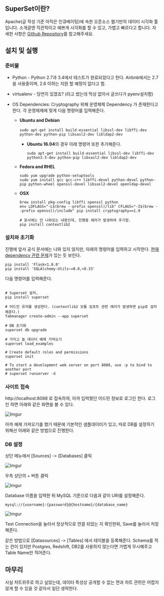 ## SuperSet이란?

Apache(글 작성 기준 아직은 인큐베이팅)에 속한 오픈소스 웹기반의 데이터 시각화 툴입니다. 소개글엔 직관적이고 예쁘게 시각화를 할 수 있고, 가볍고 빠르다고 합니다. 자세한 사항은 [Github Repository](https://github.com/apache/incubator-superset)를 참고해주세요. 

## 설치 및 실행

### 준비물

- Python - Python 2.7과 3.4에서 테스트가 완료되었다고 한다. Airbnb에서는 2.7을 사용중이며, 2.6 이하는 지원 할 예정이 없다고 함.

- virtualenv - 당연히 있겠죠? (라고 썼는데 막상 없어서 글쓰다가 pyenv설치함)

- OS Dependencies: Cryptography  위해 운영체제 Dependency 가 존재한다고 한다. 각 운영체제에 맞게 다음 명령어를 입력해준다.

  - **Ubuntu and Debian**

    ​	`sudo apt-get install build-essential libssl-dev libffi-dev python-dev python-pip libsasl2-dev libldap2-dev`

    - **Ubuntu 16.04**의 경우 아래 명령어 또한 추가해준다.

      `sudo apt-get install build-essential libssl-dev libffi-dev python3.5-dev python-pip libsasl2-dev libldap2-dev`

  - **Fedora and RHEL**

    ```shell
    sudo yum upgrade python-setuptools
    sudo yum install gcc gcc-c++ libffi-devel python-devel python-pip python-wheel openssl-devel libsasl2-devel openldap-devel
    ```

  - **OSX**

    ```shell
    brew install pkg-config libffi openssl python
    env LDFLAGS="-L$(brew --prefix openssl)/lib" CFLAGS="-I$(brew --prefix openssl)/include" pip install cryptography==1.9
    
    # 문서에는 안 나와있는 내용인데, 진행중 에러가 발생하여 추가함.
    pip install contextlib2
    ```

### 설치와 초기화

진행에 앞서 공식 문서에는 나와 있지 않지만, 아래의 명령어를 입력하고 시작한다. [현재 dependency 관련 문제](https://github.com/apache/incubator-superset/issues/4953)가 있는 듯 보인다. 

```shell
pip install 'Flask<1.0.0'
pip install 'SQLAlchemy-Utils~=0.0,<0.33'
```

다음 명령어를 입력해준다.

```java

```



```shell
# Superset 설치, 
pip install superset

# 어드민 유저를 생성한다. (contextlib2 모듈 임포트 관련 에러가 발생하면 pip로 설치해준다.)
fabmanager create-admin --app superset

# DB 초기화
superset db upgrade

# 가지고 놀 데이터 예제 가져오기
superset load_examples

# Create default roles and permissions
superset init

# To start a development web server on port 8088, use -p to bind to another port
# superset runserver -d
```



### 사이트 접속

http://localhost:8088 로 접속하여, 아까 입력했던 어드민 정보로 로그인 한다. 로그인 하면 아래와 같은 화면을 볼 수 있다.

![Imgur](https://i.imgur.com/kG8gClw.png)



아까 예제 가져오기를 했기 때문에 기본적인 샘플데이터가 있고, 따로 DB를 설정하기 위해선 아래와 같은 방법으로 진행한다.

### DB 설정

상단 메뉴에서 [Sources] -> [Databases] 클릭

![Imgur](https://i.imgur.com/GbUNieD.png)



우측 상단의 + 버튼 클릭

![Imgur](https://i.imgur.com/AlC7XGG.png)

Database 이름을 입력한 뒤 MySQL 기준으로 다음과 같이 URI를 설정해준다.

`mysql://{username}:{password}@{hostname}/{database_name}`

![Imgur](https://i.imgur.com/Rj9sVaD.png)

Test Connection을 눌러서 정상적으로 연결 되었는 지 확인한뒤, Save를 눌러서 저장해준다.



같은 방법으로 [Datasources] -> [Tables]  에서 테이블을 등록해준다. Schema를 적는 칸이 있지만 Postgres, Redshift, DB2를 사용하지 않는다면 가볍게 무시해주고 Table Name만 적어준다.



## 마무리

사실 차트위주로 하고 싶었는데, 데이터 특성상 공개할 수 없는 면과 차트 관련은 어렵지 않게 할 수 있을 것 같아서 일단 생략한다.
